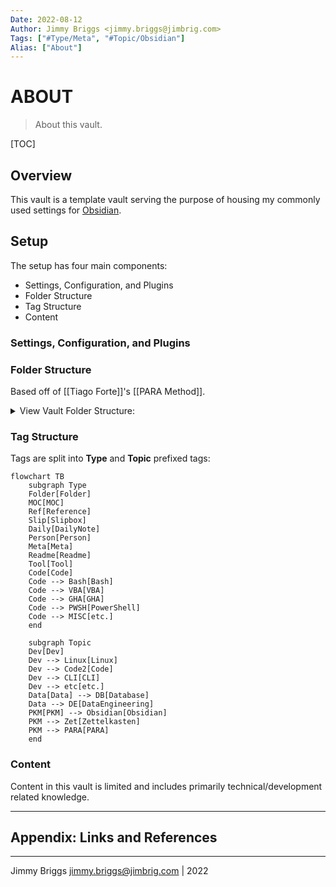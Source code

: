 ```yaml
---
Date: 2022-08-12
Author: Jimmy Briggs <jimmy.briggs@jimbrig.com>
Tags: ["#Type/Meta", "#Topic/Obsidian"]
Alias: ["About"]
---
```


# ABOUT

> About this vault.

[TOC]

## Overview

This vault is a template vault serving the purpose of housing my commonly used settings for [Obsidian](https://obsidian.md).

## Setup

The setup has four main components:

- Settings, Configuration, and Plugins
- Folder Structure
- Tag Structure
- Content

### Settings, Configuration, and Plugins

### Folder Structure

Based off of [[Tiago Forte]]'s [[PARA Method]].

<details><summary>View Vault Folder Structure:</summary>

```bash
├───.obsidian
│   ├───plugins
│   └───themes
├───0-INBOX
├───1-SLIPBOX
├───2-AREAS
│   ├───Code
│   │   ├───AutoHotKey
│   │   ├───Bash
│   │   ├───Batch
│   │   ├───Cmd
│   │   ├───CSS
│   │   ├───Espanso
│   │   ├───GitHub Actions
│   │   ├───Java
│   │   ├───JavaScript
│   │   ├───Pandoc
│   │   ├───PowerQuery
│   │   ├───PowerShell
│   │   ├───Python
│   │   ├───R
│   │   ├───Registry
│   │   ├───Run
│   │   ├───SQL
│   │   ├───VBA
│   │   └───Visual Basic
│   ├───Daily-Notes
│   │   ├───2021
│   │   │   ├───2021-11
│   │   │   └───2021-12
│   │   └───2022
│   │       ├───2022-01
│   │       ├───2022-02
│   │       ├───2022-03
│   │       ├───2022-04
│   │       ├───2022-05
│   │       ├───2022-06
│   │       ├───2022-07
│   │       ├───2022-08
│   │       └───2022-09
│   ├───Development
│   ├───Goals
│   ├───Guides
│   ├───Learning
│   ├───Lists
│   ├───Meta
│   ├───Mindsweeps
│   ├───MOCs
│   └───People
└───3-RESOURCES
    └───Templates
        ├───Code Templates
        ├───Core Templates
        └───Fragments
```
	
</details>

### Tag Structure

Tags are split into **Type** and **Topic** prefixed tags:

```mermaid
flowchart TB
	subgraph Type
	Folder[Folder]
	MOC[MOC]
	Ref[Reference]
	Slip[Slipbox]
	Daily[DailyNote]
	Person[Person]
	Meta[Meta]
	Readme[Readme]
	Tool[Tool]
	Code[Code]
	Code --> Bash[Bash]
	Code --> VBA[VBA]
	Code --> GHA[GHA]
	Code --> PWSH[PowerShell]
	Code --> MISC[etc.]
	end
	
	subgraph Topic
	Dev[Dev]
	Dev --> Linux[Linux]
	Dev --> Code2[Code]
	Dev --> CLI[CLI]
	Dev --> etc[etc.]
	Data[Data] --> DB[Database]
	Data --> DE[DataEngineering]
	PKM[PKM] --> Obsidian[Obsidian]
	PKM --> Zet[Zettelkasten]
	PKM --> PARA[PARA]
	end
```

### Content

Content in this vault is limited and includes primarily technical/development related knowledge.

***

## Appendix: Links and References

***

Jimmy Briggs <jimmy.briggs@jimbrig.com> | 2022